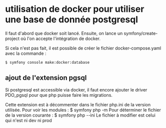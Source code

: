 # utilisation de docker pour utiliser une base de donnée postgresql

Il faut d'abord que docker soit lancé.
Ensuite, on lance un symfony/create-project où l'on accepte l'intégration de docker.

Si cela n'est pas fait, il est possible de créer le fichier docker-compose.yaml avec la commande :

```bash
$ symfony console make:docker:database
```

## ajout de l'extension pgsql

Si postgresql est accessible via docker, il faut encore  ajouter le driver PDO_pgsql pour que php puisse faire les migrations.

Cette extension est à décommenter dans le fichier php.ini de la version utilisée.
Pour voir les modules :
$ symfony php -m
Pour déterminer le fichier de la version courante :
$ symfony php --ini
Le fichier à modifier est celui qui n'est ni dev ni prod
